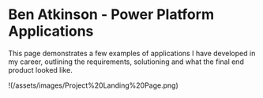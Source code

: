 # Ben Atkinson - Power Platform Applications
This page demonstrates a few examples of applications I have developed in my career, outlining the requirements, solutioning and what the final end product looked like.

!(/assets/images/Project%20Landing%20Page.png)


